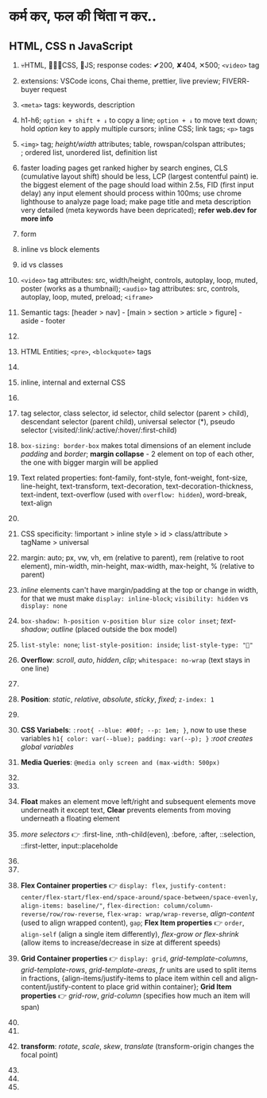 # कर्म कर, फल की चिंता न कर..

## HTML, CSS n JavaScript

1. 💀HTML, 👩🏻‍🦰CSS, 🧠JS; response codes: ✔︎200, ✘404, ✕500; `<video>` tag

2. extensions: VSCode icons, Chai theme, prettier, live preview; FIVERR- buyer request

3. `<meta>` tags: keywords, description

4. h1-h6; `option + shift + ↓` to copy a line; `option + ↓` to move text down; hold _option_ key to apply multiple cursors; inline CSS; link tags; `<p>` tags

5. `<img>` tag; _height/width_ attributes; table, rowspan/colspan attributes; <br>; ordered list, unordered list, definition list

6. faster loading pages get ranked higher by search engines, CLS (cumulative layout shift) should be less, LCP (largest contentful paint) ie. the biggest element of the page should load within 2.5s, FID (first input delay) any input element should process within 100ms; use chrome lighthouse to analyze page load; make page title and meta description very detailed (meta keywords have been depricated); **refer web.dev for more info**

7. form

8. inline vs block elements

9. id vs classes

10. `<video>` tag attributes: src, width/height, controls, autoplay, loop, muted, poster (works as a thumbnail); `<audio>` tag attributes: src, controls, autoplay, loop, muted, preload; `<iframe>`

11. Semantic tags: [header > nav] - [main > section > article > figure] - aside - footer

12.

13. HTML Entities; `<pre>`, `<blockquote>` tags

14.

15. inline, internal and external CSS

16.

17. tag selector, class selector, id selector, child selector (parent > child), descendant selector (parent child), universal selector (\*), pseudo selector (:visited/:link/:active/:hover/:first-child)

18. `box-sizing: border-box` makes total dimensions of an element include _padding_ and _border_; **margin collapse** - 2 element on top of each other, the one with bigger margin will be applied

19. Text related properties: font-family, font-style, font-weight, font-size, line-height, text-transform, text-decoration, text-decoration-thickness, text-indent, text-overflow (used with `overflow: hidden`), word-break, text-align

20.

21. CSS specificity: !important > inline style > id > class/attribute > tagName > universal

22. margin: auto; px, vw, vh, em (relative to parent), rem (relative to root element), min-width, min-height, max-width, max-height, % (relative to parent)

23. _inline_ elements can't have margin/padding at the top or change in width, for that we must make `display: inline-block`; `visibility: hidden` vs `display: none`

24. `box-shadow: h-position v-position blur size color inset`; _text-shadow_; _outline_ (placed outside the box model)

25. `list-style: none`; `list-style-position: inside`; `list-style-type: "🙉"`

26. **Overflow**: _scroll_, _auto_, _hidden_, _clip_; `whitespace: no-wrap` (text stays in one line)

27.

28. **Position**: _static_, _relative_, _absolute_, _sticky_, _fixed_; `z-index: 1`

29.

30. **CSS Variabels**: `:root{ --blue: #00f; --p: 1em; }`, now to use these variables `h1{ color: var(--blue); padding: var(--p); }` _:root creates global variables_

31. **Media Queries**: `@media only screen and (max-width: 500px)`

32.
33.

34. **Float** makes an element move left/right and subsequent elements move underneath it except text, **Clear** prevents elements from moving underneath a floating element

35. _more selectors_ 👉 :first-line, :nth-child(even), :before, :after, ::selection, ::first-letter, input::placeholde

36.
37.

38. **Flex Container properties** 👉 `display: flex`, `justify-content: center/flex-start/flex-end/space-around/space-between/space-evenly`, `align-items: baseline/"`, `flex-direction: column/column-reverse/row/row-reverse`, `flex-wrap: wrap/wrap-reverse`, _align-content_ (used to align wrapped content), `gap`; **Flex Item properties** 👉 `order`, `align-self` (align a single item differently), _flex-grow or flex-shrink_ (allow items to increase/decrease in size at different speeds)

39. **Grid Container properties** 👉 `display: grid`, _grid-template-columns_, _grid-template-rows_, _grid-template-areas_, _fr_ units are used to split items in fractions, {align-items/justify-items to place item within cell and align-content/justify-content to place grid within container}; **Grid Item properties** 👉 _grid-row_, _grid-column_ (specifies how much an item will span)

40.
41.

42. **transform**: _rotate_, _scale_, _skew_, _translate_ (transform-origin changes the focal point)

43.
44.
45.
